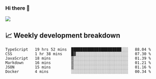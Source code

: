 ### Hi there 👋
<img align="center" src="https://github-readme-stats.vercel.app/api?username=Tumao727&show_icons=true&hide_title=true&theme=dracula" />


## 📈 Weekly development breakdown
<!--START_SECTION:waka-->

```text
TypeScript   19 hrs 52 mins  ██████████████████████░░░   88.04 %
CSS          1 hr 38 mins    █▓░░░░░░░░░░░░░░░░░░░░░░░   07.30 %
JavaScript   18 mins         ▒░░░░░░░░░░░░░░░░░░░░░░░░   01.39 %
Markdown     16 mins         ▒░░░░░░░░░░░░░░░░░░░░░░░░   01.21 %
JSON         15 mins         ▒░░░░░░░░░░░░░░░░░░░░░░░░   01.16 %
Docker       4 mins          ░░░░░░░░░░░░░░░░░░░░░░░░░   00.34 %
```

<!--END_SECTION:waka-->